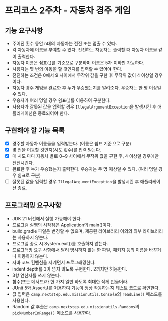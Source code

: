 # 프리코스 2주차 - 자동차 경주 게임

## 기능 요구사항
- 주어진 횟수 동안 n대의 자동차는 전진 또는 멈출 수 있다.
- 각 자동차에 이름을 부여할 수 있다. 전진하는 자동차는 출력할 때 자동차 이름을 같이 출력한다.
- 자동차 이름은 쉼표(,)를 기준으로 구분하며 이름은 5자 이하만 가능하다.
- 사용자는 몇 번의 이동을 할 것인지를 입력할 수 있어야 한다.
- 전진하는 조건은 0에서 9 사이에서 무작위 값을 구한 후 무작위 값이 4 이상일 경우이다.
- 자동차 경주 게임을 완료한 후 누가 우승했는지를 알려준다. 우승자는 한 명 이상일 수 있다.
- 우승자가 여러 명일 경우 쉼표(,)를 이용하여 구분한다.
- 사용자가 잘못된 값을 입력할 경우 `IllegalArgumentException`을 발생시킨 후 애플리케이션은 종료되어야 한다.

## 구현해야 할 기능 목록
- [x] 경주할 자동차 이름들을 입력받는다. (이름은 쉼표 기준으로 구분)
- [x] 몇 번을 이동할 것인지(시도 횟수)를 입력 받는다.
- [x] 매 시도 마다 자동차 별로 0~9 사이에서 무작위 값을 구한 후, 4 이상일 경우에만 전진시킨다.
- [ ] 완료한 후 누가 우승했는지 출력한다. 우승자는 두 명 이상일 수 있다. (여러 명일 경우 쉼표로 구분)
- [ ] 잘못된 값을 입력할 경우 `IllegalArgumentException`을 발생시킨 후 애플리케이션 종료.

## 프로그래밍 요구사항
- JDK 21 버전에서 실행 가능해야 한다.
- 프로그램 실행의 시작점은 Application의 main()이다.
- build.gradle 파일은 변경할 수 없으며, 제공된 라이브러리 이외의 외부 라이브러리는 사용하지 않는다.
- 프로그램 종료 시 System.exit()를 호출하지 않는다.
- 프로그래밍 요구 사항에서 달리 명시하지 않는 한 파일, 패키지 등의 이름을 바꾸거나 이동하지 않는다.
- 자바 코드 컨벤션을 지키면서 프로그래밍한다.
- indent depth를 3이 넘지 않도록 구현한다. 2까지만 허용한다.
- 3항 연산자를 쓰지 않는다.
- 함수(또는 메서드)가 한 가지 일만 하도록 최대한 작게 만들어라.
- JUnit 5와 AssertJ를 이용하여 기능이 정상 작동하는지 테스트 코드로 확인한다.
- 값 입력은 `camp.nextstep.edu.missionutils.Console`의 `readLine()` 메소드를 사용한다.
- Random 값 추출은 `camp.nextstep.edu.missionutils.Randoms`의 `pickNumberInRange()` 메소드를 사용한다.

